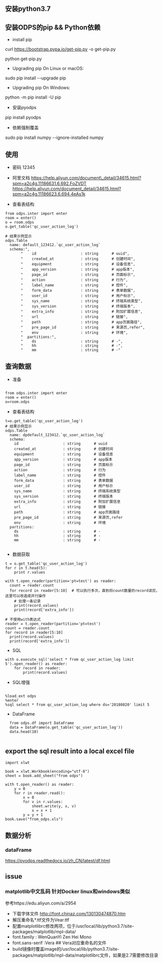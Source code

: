## 安装python3.7

## 安装ODPS的pip && Python依赖

 * install pip

 curl https://bootstrap.pypa.io/get-pip.py -o get-pip.py

 python get-pip.py

 * Upgrading pip On Linux or macOS:

 sudo pip install --upgrade pip

 * Upgrading pip On Windows: 

 python -m pip install -U pip

 * 安装pyodps

 pip install pyodps
 
* 依赖强制覆盖

 sudo pip install numpy --ignore-installed numpy
 
## 使用
* 密码
  12345
* 阿里文档
 https://help.aliyun.com/document\_detail/34615.html?spm=a2c4g.11186631.6.692.FoZVDT
 https://help.aliyun.com/document_detail/34615.html?spm=a2c4g.11186623.6.694.4eAs1k

 
* 查看表结构

```
from odps.inter import enter
room = enter()
o = room.odps
o.get_table('qc_user_action_log')

# 结果示例显示
odps.Table
  name: default_123412.`qc_user_action_log`
  schema:",
       "    id                    : string      # uuid",
       "    created_at            : string      # 创建时间",
       "    equipment             : string      # 设备信息",
       "    app_version           : string      # app版本",
       "    page_id               : string      # 页面标示",
       "    action                : string      # 行为",
       "    label_name            : string      # 控件",
       "    form_data             : string      # 表单数据",
       "    user_id               : string      # 用户标示",
       "    sys_name              : string      # 终端系统类型",
       "    sys_version           : string      # 终端版本",
       "    extra_info            : string      # 附加扩展信息",
       "    url                   : string      # 链接",
       "    path                  : string      # app页面路径",
       "    pre_page_id           : string      # 来源页,refer",
       "    env                   : string      # 环境",
       "  partitions:",
       "    ds                    : string      # -",
       "    hh                    : string      # -",
       "    mm                    : string      # -"
```
## 查询数据

* 准备

```

from odps.inter import enter
room = enter()
o=room.odps 
```

* 查看表结构

```
t=o.get_table('qc_user_action_log')
# 结果示例显示
odps.Table
  name: dpdefault_123412.`qc_user_action_log`
  schema:
    id                    : string      # uuid
    created_at            : string      # 创建时间
    equipment             : string      # 设备信息
    app_version           : string      # app版本
    page_id               : string      # 页面标示
    action                : string      # 行为
    label_name            : string      # 控件
    form_data             : string      # 表单数据
    user_id               : string      # 用户标示
    sys_name              : string      # 终端系统类型
    sys_version           : string      # 终端版本
    extra_info            : string      # 附加扩展信息
    url                   : string      # 链接
    path                  : string      # app页面路径
    pre_page_id           : string      # 来源页,refer
    env                   : string      # 环境
  partitions:
    ds                    : string      # -
    hh                    : string      # -
    mm                    : string      # -
 
```

* 数据获取

```
t = o.get_table('qc_user_action_log')
for r in t.head(5):
    print r.values

with t.open_reader(partition='pt=test') as reader:
  count = reader.count
  for record in reader[5:10]  # 可以执行多次，直到将count数量的record读完，这里可以改造成并行操作
    # 处理一条记录
    print(record.values)
    print(record['extra_info'])

# 不使用with表达式
reader = t.open_reader(partition='pt=test')
count = reader.count
for record in reader[5:10]
  print(record.values)
  print(record['extra_info'])

```

* SQL

```
with o.execute_sql('select * from qc_user_action_log limit 5').open_reader() as reader:
    for record in reader:
        print(record.values)

```

* SQL增强

```

%load_ext odps
%enter
%sql select * from qc_user_action_log where ds='20180820' limit 5

```

* DataFrame

```
  from odps.df import DataFrame
  data = DataFrame(o.get_table('qc_user_action_log'))
  data.head(10)
  
```

## export the sql result into a local excel file

```
import xlwt

book = xlwt.Workbook(encoding="utf-8")
sheet = book.add_sheet("from odps")

with t.open_reader() as reader:
    y = 0
    for r in reader.read():
        x = 0
        for v in r.values:
            sheet.write(y, x, v)
            x = x + 1
        y = y + 1
book.save("from_odps.xls")

```

## 数据分析

### dataFrame
  https://pyodps.readthedocs.io/zh_CN/latest/df.html


## issue

### matplotlib中文乱码  针对Docker linux和windows类似
参考https://edu.aliyun.com/a/2954
* 下载字体文件  http://font.chinaz.com/130130474870.htm
* 解压重命名*.ttf文件为Vear.ttf
* 配置matplotlibrc修改两项，位于/usr/local/lib/python3.7/site-packages/matplotlib/mpl-data/
* font.family         : WenQuanYi Zen Hei Mono
* font.sans-serif     :Vera ## Vera对应重命名的文件
* build镜像时覆盖image的/usr/local/lib/python3.7/site-packages/matplotlib/mpl-data/matplotlibrc文件，如果是2.7需要修改目录
